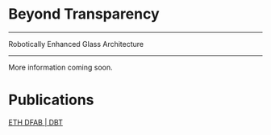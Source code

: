 # Beyond Transparency
---

Robotically Enhanced Glass Architecture

---

More information coming soon.

# Publications

[ETH DFAB | DBT](https://dbt.arch.ethz.ch/project/beyond-transparency/)

